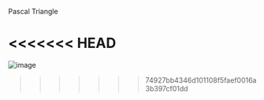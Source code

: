 Pascal Triangle

<<<<<<< HEAD
=======

![image](https://github.com/iNtoko/alx-interview/assets/122923725/9a94ed84-9fe5-47af-b23a-c1c12e488083)
>>>>>>> 74927bb4346d101108f5faef0016a3b397cf01dd
